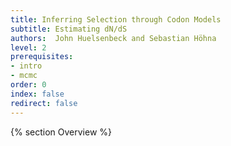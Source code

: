 ```yaml
---
title: Inferring Selection through Codon Models
subtitle: Estimating dN/dS
authors:  John Huelsenbeck and Sebastian Höhna
level: 2
prerequisites:
- intro
- mcmc
order: 0
index: false
redirect: false
---
```





{% section Overview %}

